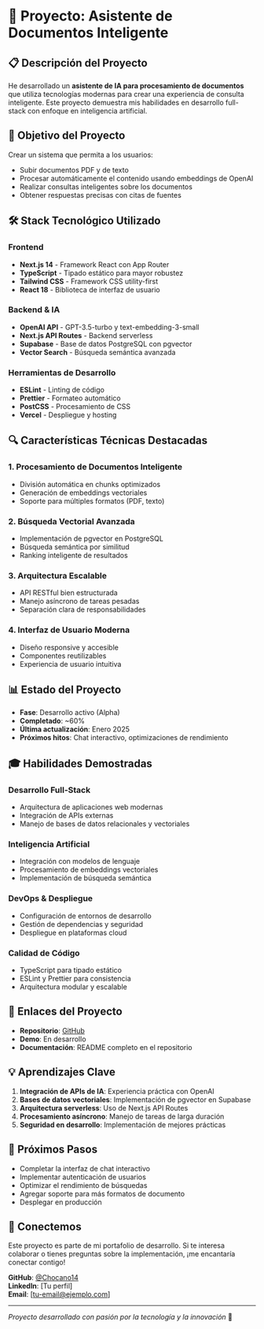 # 🚀 Proyecto: Asistente de Documentos Inteligente

## 📋 Descripción del Proyecto

He desarrollado un **asistente de IA para procesamiento de documentos** que utiliza tecnologías modernas para crear una experiencia de consulta inteligente. Este proyecto demuestra mis habilidades en desarrollo full-stack con enfoque en inteligencia artificial.

## 🎯 Objetivo del Proyecto

Crear un sistema que permita a los usuarios:
- Subir documentos PDF y de texto
- Procesar automáticamente el contenido usando embeddings de OpenAI
- Realizar consultas inteligentes sobre los documentos
- Obtener respuestas precisas con citas de fuentes

## 🛠️ Stack Tecnológico Utilizado

### Frontend
- **Next.js 14** - Framework React con App Router
- **TypeScript** - Tipado estático para mayor robustez
- **Tailwind CSS** - Framework CSS utility-first
- **React 18** - Biblioteca de interfaz de usuario

### Backend & IA
- **OpenAI API** - GPT-3.5-turbo y text-embedding-3-small
- **Next.js API Routes** - Backend serverless
- **Supabase** - Base de datos PostgreSQL con pgvector
- **Vector Search** - Búsqueda semántica avanzada

### Herramientas de Desarrollo
- **ESLint** - Linting de código
- **Prettier** - Formateo automático
- **PostCSS** - Procesamiento de CSS
- **Vercel** - Despliegue y hosting

## 🔍 Características Técnicas Destacadas

### 1. **Procesamiento de Documentos Inteligente**
- División automática en chunks optimizados
- Generación de embeddings vectoriales
- Soporte para múltiples formatos (PDF, texto)

### 2. **Búsqueda Vectorial Avanzada**
- Implementación de pgvector en PostgreSQL
- Búsqueda semántica por similitud
- Ranking inteligente de resultados

### 3. **Arquitectura Escalable**
- API RESTful bien estructurada
- Manejo asíncrono de tareas pesadas
- Separación clara de responsabilidades

### 4. **Interfaz de Usuario Moderna**
- Diseño responsive y accesible
- Componentes reutilizables
- Experiencia de usuario intuitiva

## 📊 Estado del Proyecto

- **Fase**: Desarrollo activo (Alpha)
- **Completado**: ~60%
- **Última actualización**: Enero 2025
- **Próximos hitos**: Chat interactivo, optimizaciones de rendimiento

## 🎓 Habilidades Demostradas

### Desarrollo Full-Stack
- Arquitectura de aplicaciones web modernas
- Integración de APIs externas
- Manejo de bases de datos relacionales y vectoriales

### Inteligencia Artificial
- Integración con modelos de lenguaje
- Procesamiento de embeddings vectoriales
- Implementación de búsqueda semántica

### DevOps & Despliegue
- Configuración de entornos de desarrollo
- Gestión de dependencias y seguridad
- Despliegue en plataformas cloud

### Calidad de Código
- TypeScript para tipado estático
- ESLint y Prettier para consistencia
- Arquitectura modular y escalable

## 🔗 Enlaces del Proyecto

- **Repositorio**: [GitHub](https://github.com/Chocano14/docuemnto-ia)
- **Demo**: En desarrollo
- **Documentación**: README completo en el repositorio

## 💡 Aprendizajes Clave

1. **Integración de APIs de IA**: Experiencia práctica con OpenAI
2. **Bases de datos vectoriales**: Implementación de pgvector en Supabase
3. **Arquitectura serverless**: Uso de Next.js API Routes
4. **Procesamiento asíncrono**: Manejo de tareas de larga duración
5. **Seguridad en desarrollo**: Implementación de mejores prácticas

## 🚀 Próximos Pasos

- Completar la interfaz de chat interactivo
- Implementar autenticación de usuarios
- Optimizar el rendimiento de búsquedas
- Agregar soporte para más formatos de documento
- Desplegar en producción

## 🤝 Conectemos

Este proyecto es parte de mi portafolio de desarrollo. Si te interesa colaborar o tienes preguntas sobre la implementación, ¡me encantaría conectar contigo!

**GitHub**: [@Chocano14](https://github.com/Chocano14)  
**LinkedIn**: [Tu perfil]  
**Email**: [tu-email@ejemplo.com]

---

*Proyecto desarrollado con pasión por la tecnología y la innovación* 🚀

